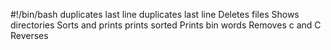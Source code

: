 #!/bin/bash
duplicates last line
duplicates last line
Deletes files
Shows directories
Sorts and prints
prints sorted
Prints bin words
Removes c and C
Reverses
